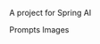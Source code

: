 A project for Spring AI
                                                                                                    
Prompts
Images
